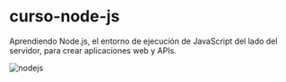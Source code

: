 # curso-node-js
Aprendiendo Node.js, el entorno de ejecución de JavaScript del lado del servidor, para crear aplicaciones web y APIs.

![nodejs](https://github.com/user-attachments/assets/f27e3de5-c646-43e2-9ffb-1cc834b1e90e)
